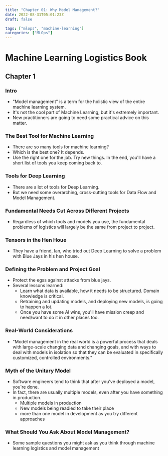```yaml
---
title: "Chapter 01: Why Model Management?"
date: 2022-08-31T05:01:23Z
draft: false

tags: ["mlops", "machine-learning"]
categories: ["MLOps"]
---
```


# Machine Learning Logistics Book

## Chapter 1

### Intro

- "Model management" is a term for the holistic view of the entire machine
  learning system.
- It's not the cool part of Machine Learning, but it's extremely important.
- New practitioners are going to need some practical advice on this matter.

<!--more-->

### The Best Tool for Machine Learning

- There are so many tools for machine learning?
- Which is the best one?  It depends.
- Use the right one for the job.  Try new things.  In the end, you'll have a
  short list of tools you keep coming back to.


### Tools for Deep Learning

- There are a lot of tools for Deep Learning.
- But we need some overarching, cross-cutting tools for Data Flow and Model
  Management.


### Fundamental Needs Cut Across Different Projects

- Regardless of which tools and models you use, the fundamental problems of
  logistics will largely be the same from project to project.


### Tensors in the Hen Houe

- They have a friend, Ian, who tried out Deep Learning to solve a problem with
  Blue Jays in his hen house.


### Defining the Problem and Project Goal

- Protect the egss against attacks from blue jays.
- Several lessons learned:
	- Learn what data is available, how it needs to be structured.  Domain
	  knowledge is critical.
	- Retraining and updating models, and deploying new models, is going to
	  happen a lot.
	- Once you have some AI wins, you'll have mission creep and need/want to do
	  it in other places too.


### Real-World Considerations

- "Model management in the real world is a powerful process that deals with
  large-scale changing data and changing goals, and with ways to deal with
models in isolation so that they can be evaluated in specifically customized,
controlled environments."


### Myth of the Unitary Model

- Software engineers tend to think that after you've deployed a model, you're
  done.
- In fact, there are usually multiple models, even after you have something in
  production.
	- Multiple models in production
	- New models being readied to take their place
	- more than one model in development as you try different approaches


### What Should You Ask About Model Management?

- Some sample questions you might ask as you think through machine learning
  logistics and model management
